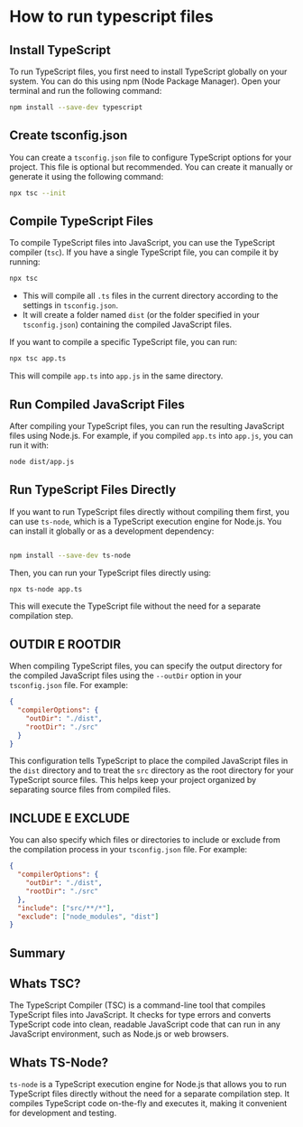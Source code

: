 # How to run typescript files

## Install TypeScript

To run TypeScript files, you first need to install TypeScript globally on your system. You can do this using npm (Node Package Manager). Open your terminal and run the following command:

```bash
npm install --save-dev typescript
```

## Create tsconfig.json

You can create a `tsconfig.json` file to configure TypeScript options for your project. This file is optional but recommended. You can create it manually or generate it using the following command:

```bash
npx tsc --init
```

## Compile TypeScript Files

To compile TypeScript files into JavaScript, you can use the TypeScript compiler (`tsc`). If you have a single TypeScript file, you can compile it by running:

```bash
npx tsc
```
- This will compile all `.ts` files in the current directory according to the settings in `tsconfig.json`.
- It will create a folder named `dist` (or the folder specified in your `tsconfig.json`) containing the compiled JavaScript files.

If you want to compile a specific TypeScript file, you can run:

```bash
npx tsc app.ts
```
This will compile `app.ts` into `app.js` in the same directory.

## Run Compiled JavaScript Files

After compiling your TypeScript files, you can run the resulting JavaScript files using Node.js. For example, if you compiled `app.ts` into `app.js`, you can run it with:

```bash
node dist/app.js
```
## Run TypeScript Files Directly

If you want to run TypeScript files directly without compiling them first, you can use `ts-node`, which is a TypeScript execution engine for Node.js. You can install it globally or as a development dependency:

```bash

npm install --save-dev ts-node
```
Then, you can run your TypeScript files directly using:

```bash
npx ts-node app.ts
```

This will execute the TypeScript file without the need for a separate compilation step.


## OUTDIR E ROOTDIR

When compiling TypeScript files, you can specify the output directory for the compiled JavaScript files using the `--outDir` option in your `tsconfig.json` file. For example:

```json
{
  "compilerOptions": {
    "outDir": "./dist",
    "rootDir": "./src"
  }
}
```
This configuration tells TypeScript to place the compiled JavaScript files in the `dist` directory and to treat the `src` directory as the root directory for your TypeScript source files. This helps keep your project organized by separating source files from compiled files.

## INCLUDE E EXCLUDE

You can also specify which files or directories to include or exclude from the compilation process in your `tsconfig.json` file. For example:

```json
{
  "compilerOptions": {
    "outDir": "./dist",
    "rootDir": "./src"
  },
  "include": ["src/**/*"],
  "exclude": ["node_modules", "dist"]
}
```



## Summary

## Whats TSC?

The TypeScript Compiler (TSC) is a command-line tool that compiles TypeScript files into JavaScript. It checks for type errors and converts TypeScript code into clean, readable JavaScript code that can run in any JavaScript environment, such as Node.js or web browsers.

## Whats TS-Node?

`ts-node` is a TypeScript execution engine for Node.js that allows you to run TypeScript files directly without the need for a separate compilation step. It compiles TypeScript code on-the-fly and executes it, making it convenient for development and testing.
